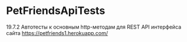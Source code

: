 # PetFriendsApiTests
19.7.2
Автотесты к основным http-методам для REST API интерфейса сайта https://petfriends1.herokuapp.com/
